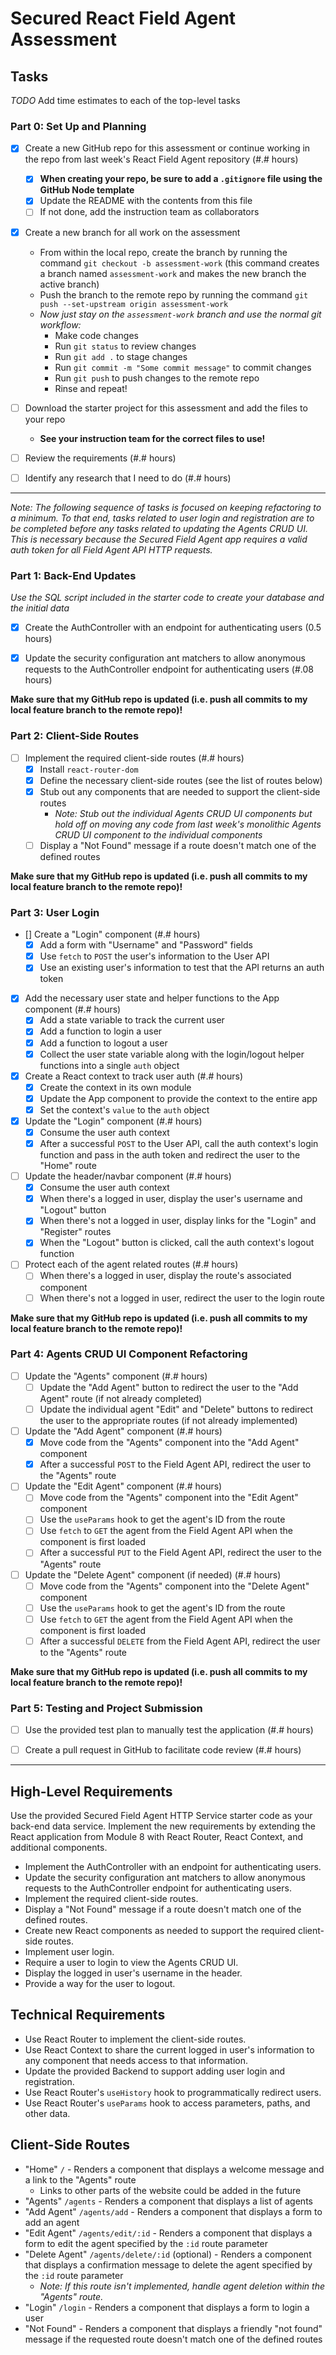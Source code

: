 
# Secured React Field Agent Assessment

## Tasks

_TODO_ Add time estimates to each of the top-level tasks

### Part 0: Set Up and Planning

* [x] Create a new GitHub repo for this assessment or continue working in the repo from last week's React Field Agent repository (#.# hours)
    * [x] **When creating your repo, be sure to add a `.gitignore` file using the GitHub Node template**
    * [x] Update the README with the contents from this file
    * [ ] If not done, add the instruction team as collaborators

* [x] Create a new branch for all work on the assessment
    * From within the local repo, create the branch by running the command `git checkout -b assessment-work` (this command creates a branch named `assessment-work` and makes the new branch the active branch)
    * Push the branch to the remote repo by running the command `git push --set-upstream origin assessment-work`
    * _Now just stay on the `assessment-work` branch and use the normal git workflow:_
        * Make code changes
        * Run `git status` to review changes
        * Run `git add .` to stage changes
        * Run `git commit -m "Some commit message"` to commit changes
        * Run `git push` to push changes to the remote repo
        * Rinse and repeat!

* [ ] Download the starter project for this assessment and add the files to your repo
    * **See your instruction team for the correct files to use!**

* [ ] Review the requirements (#.# hours)

* [ ] Identify any research that I need to do (#.# hours)

---

_Note: The following sequence of tasks is focused on keeping refactoring to a minimum. To that end, tasks related to user login and registration are to be completed before any tasks related to updating the Agents CRUD UI. This is necessary because the Secured Field Agent app requires a valid auth token for all Field Agent API HTTP requests._

### Part 1: Back-End Updates

_Use the SQL script included in the starter code to create your database and the initial data_

* [x] Create the AuthController with an endpoint for authenticating users (0.5 hours)

* [x] Update the security configuration ant matchers to allow anonymous requests to the AuthController endpoint for authenticating users (#.08 hours)

**Make sure that my GitHub repo is updated (i.e. push all commits to my local feature branch to the remote repo)!**

### Part 2: Client-Side Routes

* [ ] Implement the required client-side routes (#.# hours)
    * [x] Install `react-router-dom`
    * [x] Define the necessary client-side routes (see the list of routes below)
    * [x] Stub out any components that are needed to support the client-side routes
        * _Note: Stub out the individual Agents CRUD UI components but hold off on moving any code from last week's monolithic Agents CRUD UI component to the individual components_
    * [ ] Display a "Not Found" message if a route doesn't match one of the defined routes

**Make sure that my GitHub repo is updated (i.e. push all commits to my local feature branch to the remote repo)!**

### Part 3: User Login

* [] Create a "Login" component (#.# hours)
    * [x] Add a form with "Username" and "Password" fields
    * [x] Use `fetch` to `POST` the user's information to the User API
    * [x] Use an existing user's information to test that the API returns an auth token

* [x] Add the necessary user state and helper functions to the App component (#.# hours)
    * [x] Add a state variable to track the current user
    * [x] Add a function to login a user
    * [x] Add a function to logout a user
    * [x] Collect the user state variable along with the login/logout helper functions into a single `auth` object

* [x] Create a React context to track user auth (#.# hours)
    * [x] Create the context in its own module
    * [x] Update the App component to provide the context to the entire app
    * [x] Set the context's `value` to the `auth` object

* [x] Update the "Login" component (#.# hours)
    * [x] Consume the user auth context
    * [x] After a successful `POST` to the User API, call the auth context's login function and pass in the auth token and redirect the user to the "Home" route

* [ ] Update the header/navbar component (#.# hours)
    * [x] Consume the user auth context
    * [x] When there's a logged in user, display the user's username and "Logout" button
    * [x] When there's not a logged in user, display links for the "Login" and "Register" routes
    * [x] When the "Logout" button is clicked, call the auth context's logout function

* [ ] Protect each of the agent related routes (#.# hours)
    * [ ] When there's a logged in user, display the route's associated component
    * [ ] When there's not a logged in user, redirect the user to the login route

**Make sure that my GitHub repo is updated (i.e. push all commits to my local feature branch to the remote repo)!**

### Part 4: Agents CRUD UI Component Refactoring

* [ ] Update the "Agents" component (#.# hours)
    * [ ] Update the "Add Agent" button to redirect the user to the "Add Agent" route (if not already completed)
    * [ ] Update the individual agent "Edit" and "Delete" buttons to redirect the user to the appropriate routes (if not already implemented)

* [ ] Update the "Add Agent" component (#.# hours)
    * [x] Move code from the "Agents" component into the "Add Agent" component
    * [x] After a successful `POST` to the Field Agent API, redirect the user to the "Agents" route

* [ ] Update the "Edit Agent" component (#.# hours)
    * [ ] Move code from the "Agents" component into the "Edit Agent" component
    * [ ] Use the `useParams` hook to get the agent's ID from the route
    * [ ] Use `fetch` to `GET` the agent from the Field Agent API when the component is first loaded
    * [ ] After a successful `PUT` to the Field Agent API, redirect the user to the "Agents" route

* [ ] Update the "Delete Agent" component (if needed) (#.# hours)
    * [ ] Move code from the "Agents" component into the "Delete Agent" component
    * [ ] Use the `useParams` hook to get the agent's ID from the route
    * [ ] Use `fetch` to `GET` the agent from the Field Agent API when the component is first loaded
    * [ ] After a successful `DELETE` from the Field Agent API, redirect the user to the "Agents" route

**Make sure that my GitHub repo is updated (i.e. push all commits to my local feature branch to the remote repo)!**

### Part 5: Testing and Project Submission

* [ ] Use the provided test plan to manually test the application (#.# hours)

* [ ] Create a pull request in GitHub to facilitate code review (#.# hours)

---

## High-Level Requirements

Use the provided Secured Field Agent HTTP Service starter code as your back-end data service. Implement the new requirements by extending the React application from Module 8 with React Router, React Context, and additional components.

* Implement the AuthController with an endpoint for authenticating users.
* Update the security configuration ant matchers to allow anonymous requests to the AuthController endpoint for authenticating users.
* Implement the required client-side routes.
* Display a "Not Found" message if a route doesn't match one of the defined routes.
* Create new React components as needed to support the required client-side routes.
* Implement user login.
* Require a user to login to view the Agents CRUD UI.
* Display the logged in user's username in the header.
* Provide a way for the user to logout.

## Technical Requirements

* Use React Router to implement the client-side routes.
* Use React Context to share the current logged in user's information to any component that needs access to that information.
* Update the provided Backend to support adding user login and registration.
* Use React Router's `useHistory` hook to programmatically redirect users.
* Use React Router's `useParams` hook to access parameters, paths, and other data.

## Client-Side Routes

* "Home" `/` - Renders a component that displays a welcome message and a link to the "Agents" route
    * Links to other parts of the website could be added in the future
* "Agents" `/agents` - Renders a component that displays a list of agents
* "Add Agent" `/agents/add` - Renders a component that displays a form to add an agent
* "Edit Agent" `/agents/edit/:id` - Renders a component that displays a form to edit the agent specified by the `:id` route parameter
* "Delete Agent" `/agents/delete/:id` (optional) - Renders a component that displays a confirmation message to delete the agent specified by the `:id` route parameter
    * _Note: If this route isn't implemented, handle agent deletion within the "Agents" route._
* "Login" `/login` - Renders a component that displays a form to login a user
* "Not Found" - Renders a component that displays a friendly "not found" message if the requested route doesn't match one of the defined routes